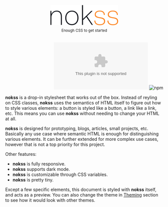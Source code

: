 <section>

<br><br><br><br>

<div align="center">
  <picture>
    <source srcset="./assets/logo-dark.svg" media="(prefers-color-scheme: dark)">
    <img src="./assets/logo-light.svg" height="64px">
  </picture>
  <br>
  <sub>Enough CSS to get started</sub>
</div>

<br>

<div align="right">

  ![minzip size](https://img.shields.io/github/size/loreanvictor/nokss/nokss.css.gz?branch=gh-pages&color=black&label=%20&style=flat-square)
  ![npm](https://img.shields.io/npm/v/nokss?label=%20&style=flat-square)
  
</div>

**nokss** is a drop-in stylesheet that works out of the box. Instead of reyling on CSS classes, **nokss** uses the semantics of HTML itself to figure out how to style various elements: a button is styled like a button, a link like a link, etc. This means you can use **nokss** without needing to change your HTML at all.

**nokss** is designed for prototyping, blogs, articles, small projects, etc. Basically any use case where semantic HTML is enough for distinguishing various elements. It can be further extended for more complex use cases, however that is not a top priority for this project.

Other features:

- **nokss** is fully responsive.
- **nokss** supports dark mode.
- **nokss** is customizable through CSS variables.
- **nokss** is pretty tiny.

Except a few specific elements, this document is styled with **nokss** itself, and acts as a preview. You can also change the theme in [Theming](#theming) section to see how it would look with other themes.

</section>